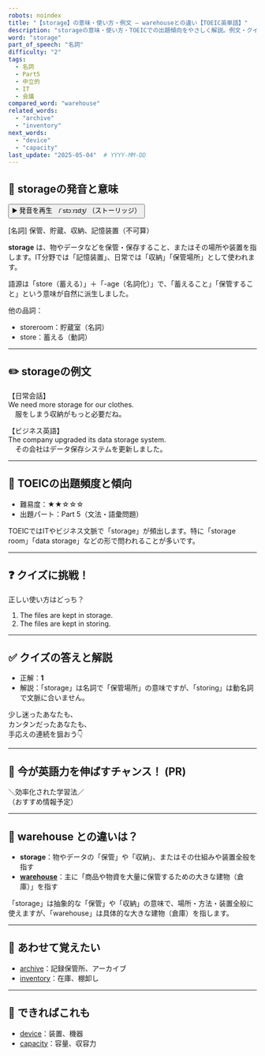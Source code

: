 ```yaml
---
robots: noindex
title: "【storage】の意味・使い方・例文 ― warehouseとの違い【TOEIC英単語】"
description: "storageの意味・使い方・TOEICでの出題傾向をやさしく解説。例文・クイズ付きでwarehouseとの違いもわかりやすく学べます。"
word: "storage"
part_of_speech: "名詞"
difficulty: "2"
tags:
  - 名詞
  - Part5
  - 中立的
  - IT
  - 会議
compared_word: "warehouse"
related_words:
  - "archive"
  - "inventory"
next_words:
  - "device"
  - "capacity"
last_update: "2025-05-04"  # YYYY-MM-DD
---
```


## 🔰 storageの発音と意味

<button class="play-audio" onclick="playTTS('storage')">
  <span class="play-audio-main">
    ▶️ 発音を再生　/ˈstɔːrɪdʒ/
  </span>
  <span class="play-audio-sub">
    （ストーリッジ）
  </span>
</button>

[名詞] 保管、貯蔵、収納、記憶装置（不可算）

**storage** は、物やデータなどを保管・保存すること、またはその場所や装置を指します。IT分野では「記憶装置」、日常では「収納」「保管場所」として使われます。

語源は「store（蓄える）」＋「-age（名詞化）」で、「蓄えること」「保管すること」という意味が自然に派生しました。

他の品詞：  
- storeroom：貯蔵室（名詞）
- store：蓄える（動詞）

---

## ✏️ storageの例文

【日常会話】  
We need more storage for our clothes.  
　服をしまう収納がもっと必要だね。

【ビジネス英語】  
The company upgraded its data storage system.  
　その会社はデータ保存システムを更新しました。

---

## 🎯 TOEICの出題頻度と傾向

- 難易度：★★☆☆☆
- 出題パート：Part 5（文法・語彙問題）

TOEICではITやビジネス文脈で「storage」が頻出します。特に「storage room」「data storage」などの形で問われることが多いです。

---

## ❓ クイズに挑戦！

正しい使い方はどっち？

1. The files are kept in storage.  
2. The files are kept in storing.

---

## ✅ クイズの答えと解説

- 正解：**1**
- 解説：「storage」は名詞で「保管場所」の意味ですが、「storing」は動名詞で文脈に合いません。

少し迷ったあなたも、  
カンタンだったあなたも、  
手応えの連続を狙おう👇️

---

## 🚀 今が英語力を伸ばすチャンス！ (PR)

<div class="info-center">
＼効率化された学習法／<br>  
（おすすめ情報予定）
</div>

---

## 🤔  warehouse との違いは？

- **storage**：物やデータの「保管」や「収納」、またはその仕組みや装置全般を指す
- **[warehouse](/word/warehouse/)**：主に「商品や物資を大量に保管するための大きな建物（倉庫）」を指す

「storage」は抽象的な「保管」や「収納」の意味で、場所・方法・装置全般に使えますが、「warehouse」は具体的な大きな建物（倉庫）を指します。

---

## 🧩 あわせて覚えたい

- [archive](/word/archive/)：記録保管所、アーカイブ
- [inventory](/word/inventory/)：在庫、棚卸し

---

## 📖 できればこれも

- [device](/word/device/)：装置、機器
- [capacity](/word/capacity/)：容量、収容力

<!-- cvid: aid35_bid40 -->
